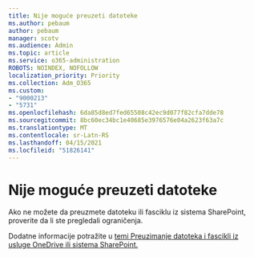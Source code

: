 ```yaml
---
title: Nije moguće preuzeti datoteke
ms.author: pebaum
author: pebaum
manager: scotv
ms.audience: Admin
ms.topic: article
ms.service: o365-administration
ROBOTS: NOINDEX, NOFOLLOW
localization_priority: Priority
ms.collection: Adm_O365
ms.custom:
- "9000213"
- "5731"
ms.openlocfilehash: 6da85d8ed7fed65508c42ec9d077f82cfa7dde78
ms.sourcegitcommit: 8bc60ec34bc1e40685e3976576e04a2623f63a7c
ms.translationtype: MT
ms.contentlocale: sr-Latn-RS
ms.lasthandoff: 04/15/2021
ms.locfileid: "51826141"
---
```

# <a name="unable-to-download-files"></a>Nije moguće preuzeti datoteke

Ako ne možete da preuzmete datoteku ili fasciklu iz sistema SharePoint, proverite da li ste pregledali ograničenja.

Dodatne informacije potražite u [temi Preuzimanje datoteka i fascikli iz usluge OneDrive ili sistema SharePoint.](https://support.office.com/article/download-files-and-folders-from-onedrive-or-sharepoint-5c7397b7-19c7-4893-84fe-d02e8fa5df05)
